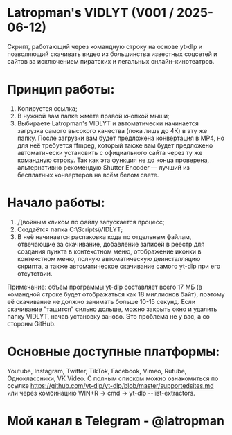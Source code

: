 # Latropman's VIDLYT (V001 / 2025-06-12) 
Cкрипт, работающий через командную строку на основе yt-dlp и позволяющий скачивать видео из большинства известных соцсетей и сайтов за исключением пиратских и легальных онлайн-кинотеатров.

# Принцип работы:
1) Копируется ссылка;
2) В нужной вам папке жмёте правой кнопкой мыши;
3) Выбираете Latropman's VIDLYT и автоматически начинается загрузка самого высокого качества (пока лишь до 4К) в эту же папку.
После загрузки вам будет предложена конвертация в MP4, но для неё требуется ffmpeg, который также вам будет предложено автоматически установить с официального сайта через ту же командную строку. Так как эта функция не до конца проверена, альтернативно рекомендую Shutter Encoder — лучший из бесплатных конвертеров на всём белом свете.

# Начало работы:
1) Двойным кликом по файлу запускается процесс;
2) Создаётся папка C:\Scripts\VIDLYT;
3) В неё начинается распаковка кода по отдельным файлам, отвечающие за скачивание, добавление записей в реестр для создания пункта в контекстном меню, отображение иконки в контекстном меню, полную автоматическую деинсталляцию скрипта, а также автоматическое скачивание самого yt-dlp при его отсутствии.

Примечание: объём программы yt-dlp составляет всего 17 МБ (в командной строке будет отображаться как 18 миллионов байт), поэтому её скачивание не должно занимать больше 10-15 секунд. Если скачивание "тащится" сильно дольше, можно закрыть окно и удалить папку VIDLYT, начав установку заново. Это проблема не у вас, а со стороны GitHub.

# Основные доступные платформы:
Youtube, Instagram, Twitter, TikTok, Facebook, Vimeo, Rutube, Одноклассники, VK Video. С полным списком можно ознакомиться по ссылке https://github.com/yt-dlp/yt-dlp/blob/master/supportedsites.md или через комбинацию WIN+R → cmd → yt-dlp --list-extractors.

# Мой канал в Telegram - @latropman
